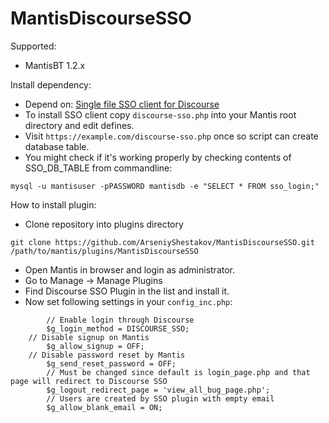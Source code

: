 # MantisDiscourseSSO

Supported:

* MantisBT 1.2.x

Install dependency:

* Depend on: [Single file SSO client for Discourse](https://github.com/ArseniyShestakov/singlefile-discourse-sso-php)
* To install SSO client copy ```discourse-sso.php``` into your Mantis root directory and edit defines.
* Visit ```https://example.com/discourse-sso.php``` once so script can create database table.
* You might check if it's working properly by checking contents of SSO_DB_TABLE from commandline:
```
mysql -u mantisuser -pPASSWORD mantisdb -e "SELECT * FROM sso_login;"
```

How to install plugin:

* Clone repository into plugins directory

```
git clone https://github.com/ArseniyShestakov/MantisDiscourseSSO.git /path/to/mantis/plugins/MantisDiscourseSSO
```
* Open Mantis in browser and login as administrator.
* Go to Manage -> Manage Plugins
* Find Discourse SSO Plugin in the list and install it.
* Now set following settings in your ```config_inc.php```:
```
        // Enable login through Discourse
        $g_login_method = DISCOURSE_SSO;
	// Disable signup on Mantis
        $g_allow_signup = OFF;
	// Disable password reset by Mantis
        $g_send_reset_password = OFF;
        // Must be changed since default is login_page.php and that page will redirect to Discourse SSO
        $g_logout_redirect_page = 'view_all_bug_page.php';
        // Users are created by SSO plugin with empty email
        $g_allow_blank_email = ON;
```
